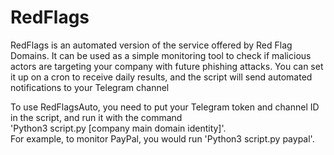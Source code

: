 # RedFlags
RedFlags is an automated version of the service offered by Red Flag Domains. It can be used as a simple monitoring tool to check if malicious actors are targeting your company with future phishing attacks. You can set it up on a cron to receive daily results, and the script will send automated notifications to your Telegram channel

To use RedFlagsAuto, you need to put your Telegram token and channel ID in the script, and run it with the command </br>'Python3 script.py [company main domain identity]'. </br>For example, to monitor PayPal, you would run 'Python3 script.py paypal'.
